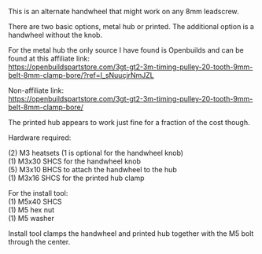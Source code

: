 This is an alternate handwheel that might work on any 8mm leadscrew.

There are two basic options, metal hub or printed.  The additional option is a handwheel without the knob.

For the metal hub the only source I have found is Openbuilds and can be found at this affiliate link: <BR>
https://openbuildspartstore.com/3gt-gt2-3m-timing-pulley-20-tooth-9mm-belt-8mm-clamp-bore/?ref=I_sNuucjrNmJZL

Non-affiliate link: <BR>
https://openbuildspartstore.com/3gt-gt2-3m-timing-pulley-20-tooth-9mm-belt-8mm-clamp-bore/

The printed hub appears to work just fine for a fraction of the cost though.

Hardware required:

(2) M3 heatsets (1 is optional for the handwheel knob)<BR>
(1) M3x30 SHCS for the handwheel knob<BR>
(5) M3x10 BHCS to attach the handwheel to the hub<BR>
(1) M3x16 SHCS for the printed hub clamp<BR>

For the install tool:<BR>
(1) M5x40 SHCS<BR>
(1) M5 hex nut<BR>
(1) M5 washer<BR>

Install tool clamps the handwheel and printed hub together with the M5 bolt through the center.
